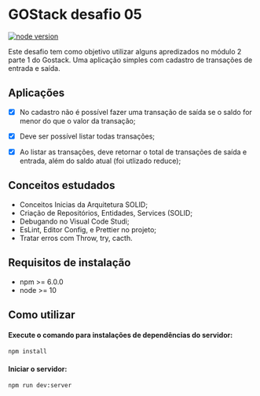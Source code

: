 # GOStack desafio 05

[![node version](https://img.shields.io/node/v/express)](https://img.shields.io/node/v/express)

Este desafio tem como objetivo utilizar alguns apredizados no módulo 2 parte 1 do Gostack.
Uma aplicação simples com cadastro de transações de entrada e saída. 

## Aplicações
- [X] No cadastro não é possível fazer uma transação de saída se o saldo for menor do que o valor da transação;
- [X] Deve ser possível listar todas transações;
- [X] Ao listar as transações, deve retornar o total de transações de saída e entrada, além do saldo atual (foi utlizado reduce);


## Conceitos estudados

- Conceitos Inicias da Arquitetura SOLID;
- Criação de Repositórios, Entidades, Services (SOLID;
- Debugando no Visual Code Studi;
- EsLint, Editor Config, e Prettier no projeto;
- Tratar erros com Throw, try, cacth.

## Requisitos de instalação

- npm >= 6.0.0
- node >= 10

## Como utilizar

#### Execute o comando para instalações de dependências do servidor:

```
npm install
```

#### Iniciar o servidor:
```
npm run dev:server
```




